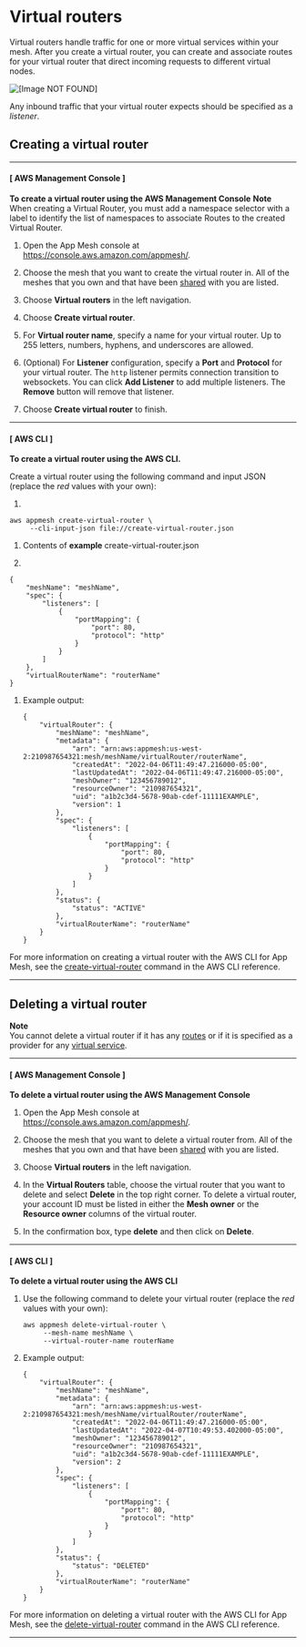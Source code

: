 # Virtual routers<a name="virtual_routers"></a>

Virtual routers handle traffic for one or more virtual services within your mesh\. After you create a virtual router, you can create and associate routes for your virtual router that direct incoming requests to different virtual nodes\.

![\[Image NOT FOUND\]](http://docs.aws.amazon.com/app-mesh/latest/userguide/images/virtual_router.png)

Any inbound traffic that your virtual router expects should be specified as a *listener*\.

## Creating a virtual router<a name="create-virtual-router"></a>

------
#### [ AWS Management Console ]

**To create a virtual router using the AWS Management Console**
**Note**  
When creating a Virtual Router, you must add a namespace selector with a label to identify the list of namespaces to associate Routes to the created Virtual Router\.

1. Open the App Mesh console at [https://console\.aws\.amazon\.com/appmesh/](https://console.aws.amazon.com/appmesh/)\. 

1. Choose the mesh that you want to create the virtual router in\. All of the meshes that you own and that have been [shared](sharing.md) with you are listed\.

1. Choose **Virtual routers** in the left navigation\.

1. Choose **Create virtual router**\.

1. For **Virtual router name**, specify a name for your virtual router\. Up to 255 letters, numbers, hyphens, and underscores are allowed\.

1. \(Optional\) For **Listener** configuration, specify a **Port** and **Protocol** for your virtual router\. The `http` listener permits connection transition to websockets\. You can click **Add Listener** to add multiple listeners\. The **Remove** button will remove that listener\.

1. Choose **Create virtual router** to finish\.

------
#### [ AWS CLI ]

**To create a virtual router using the AWS CLI\.**

Create a virtual router using the following command and input JSON \(replace the *red* values with your own\):

1. 

   ```
   aws appmesh create-virtual-router \
        --cli-input-json file://create-virtual-router.json
   ```

1. Contents of **example** create\-virtual\-router\.json

1. 

   ```
   {
       "meshName": "meshName",
       "spec": {
           "listeners": [
               {
                   "portMapping": {
                       "port": 80,
                       "protocol": "http"
                   }
               }
           ]
       },
       "virtualRouterName": "routerName"
   }
   ```

1. Example output:

   ```
   {
       "virtualRouter": {
           "meshName": "meshName",
           "metadata": {
               "arn": "arn:aws:appmesh:us-west-2:210987654321:mesh/meshName/virtualRouter/routerName",
               "createdAt": "2022-04-06T11:49:47.216000-05:00",
               "lastUpdatedAt": "2022-04-06T11:49:47.216000-05:00",
               "meshOwner": "123456789012",
               "resourceOwner": "210987654321",
               "uid": "a1b2c3d4-5678-90ab-cdef-11111EXAMPLE",
               "version": 1
           },
           "spec": {
               "listeners": [
                   {
                       "portMapping": {
                           "port": 80,
                           "protocol": "http"
                       }
                   }
               ]
           },
           "status": {
               "status": "ACTIVE"
           },
           "virtualRouterName": "routerName"
       }
   }
   ```

For more information on creating a virtual router with the AWS CLI for App Mesh, see the [create\-virtual\-router](https://docs.aws.amazon.com/cli/latest/reference/appmesh/create-virtual-router.html) command in the AWS CLI reference\.

------

## Deleting a virtual router<a name="delete-virtual-router"></a>

**Note**  
You cannot delete a virtual router if it has any [routes](routes.md) or if it is specified as a provider for any [virtual service](virtual_services.md)\.

------
#### [ AWS Management Console ]

**To delete a virtual router using the AWS Management Console**

1. Open the App Mesh console at [https://console\.aws\.amazon\.com/appmesh/](https://console.aws.amazon.com/appmesh/)\. 

1. Choose the mesh that you want to delete a virtual router from\. All of the meshes that you own and that have been [shared](sharing.md) with you are listed\.

1. Choose **Virtual routers** in the left navigation\.

1. In the **Virtual Routers** table, choose the virtual router that you want to delete and select **Delete** in the top right corner\. To delete a virtual router, your account ID must be listed in either the **Mesh owner** or the **Resource owner** columns of the virtual router\.

1. In the confirmation box, type **delete** and then click on **Delete**\.

------
#### [ AWS CLI ]

**To delete a virtual router using the AWS CLI**

1. Use the following command to delete your virtual router \(replace the *red* values with your own\):

   ```
   aws appmesh delete-virtual-router \
        --mesh-name meshName \
        --virtual-router-name routerName
   ```

1. Example output:

   ```
   {
       "virtualRouter": {
           "meshName": "meshName",
           "metadata": {
               "arn": "arn:aws:appmesh:us-west-2:210987654321:mesh/meshName/virtualRouter/routerName",
               "createdAt": "2022-04-06T11:49:47.216000-05:00",
               "lastUpdatedAt": "2022-04-07T10:49:53.402000-05:00",
               "meshOwner": "123456789012",
               "resourceOwner": "210987654321",
               "uid": "a1b2c3d4-5678-90ab-cdef-11111EXAMPLE",
               "version": 2
           },
           "spec": {
               "listeners": [
                   {
                       "portMapping": {
                           "port": 80,
                           "protocol": "http"
                       }
                   }
               ]
           },
           "status": {
               "status": "DELETED"
           },
           "virtualRouterName": "routerName"
       }
   }
   ```

For more information on deleting a virtual router with the AWS CLI for App Mesh, see the [delete\-virtual\-router](https://docs.aws.amazon.com/cli/latest/reference/appmesh/delete-virtual-router.html) command in the AWS CLI reference\.

------